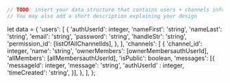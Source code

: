 ```javascript
// TODO: insert your data structure that contains users + channels info here
// You may also add a short description explaining your design
```

let data = {
  'users': [
    {
        'authUserId': integer,
        'nameFirst': 'string',
        'nameLast': 'string',
        'email': 'string',
        'password': 'string',
        'handleStr': 'string',
        'permission_id': [listOfAllChannelIds],
    },
  ],
  'channels': [
    {
      'channel_id': integer,
      'name': 'string',
      'ownerMembers': [ownerMembersauthUserId],
      'allMembers': [allMembersauthUserId],
      'isPublic': boolean,
      'messages': [{
        'messageId': integer,
        'message': 'string',
        'authUserId' : integer,
        'timeCreated': 'string',
      }],
    },
  ],
};